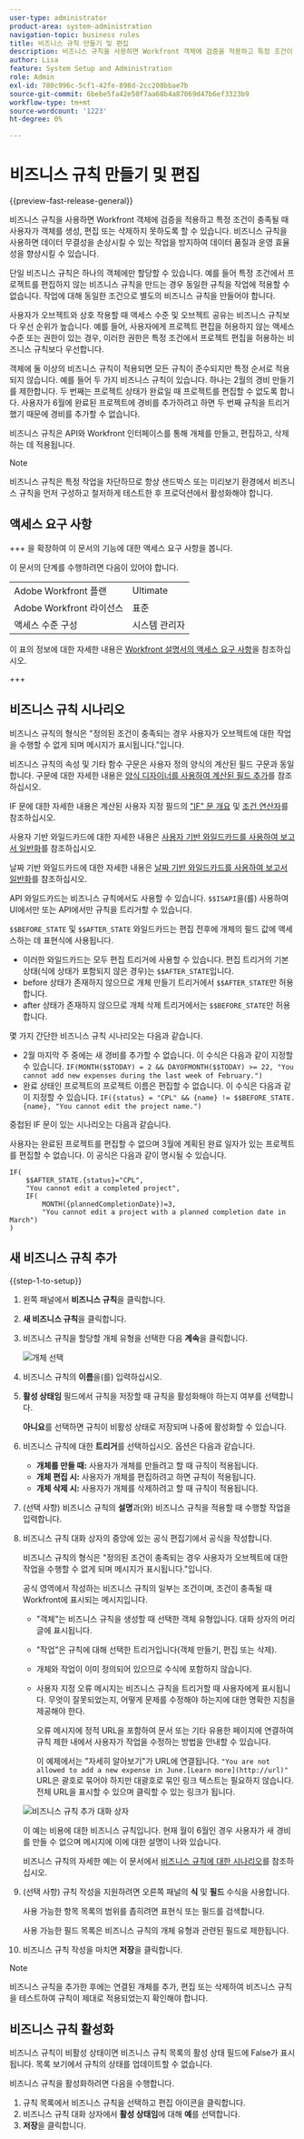 ```yaml
---
user-type: administrator
product-area: system-administration
navigation-topic: business rules
title: 비즈니스 규칙 만들기 및 편집
description: 비즈니스 규칙을 사용하면 Workfront 객체에 검증을 적용하고 특정 조건이 충족될 때 사용자가 객체를 생성, 편집 또는 삭제하지 못하도록 할 수 있습니다. 비즈니스 규칙을 사용하면 데이터 무결성을 손상시킬 수 있는 작업을 방지하여 데이터 품질과 운영 효율성을 향상시킬 수 있습니다.
author: Lisa
feature: System Setup and Administration
role: Admin
exl-id: 780c996c-5cf1-42fe-898d-2cc208bbae7b
source-git-commit: 6bebe5fa42e50f7aa68b4a87069d47b6ef3323b9
workflow-type: tm+mt
source-wordcount: '1223'
ht-degree: 0%

---
```


# 비즈니스 규칙 만들기 및 편집

{{preview-fast-release-general}}

비즈니스 규칙을 사용하면 Workfront 객체에 검증을 적용하고 특정 조건이 충족될 때 사용자가 객체를 생성, 편집 또는 삭제하지 못하도록 할 수 있습니다. 비즈니스 규칙을 사용하면 데이터 무결성을 손상시킬 수 있는 작업을 방지하여 데이터 품질과 운영 효율성을 향상시킬 수 있습니다.

단일 비즈니스 규칙은 하나의 객체에만 할당할 수 있습니다. 예를 들어 특정 조건에서 프로젝트를 편집하지 않는 비즈니스 규칙을 만드는 경우 동일한 규칙을 작업에 적용할 수 없습니다. 작업에 대해 동일한 조건으로 별도의 비즈니스 규칙을 만들어야 합니다.

사용자가 오브젝트와 상호 작용할 때 액세스 수준 및 오브젝트 공유는 비즈니스 규칙보다 우선 순위가 높습니다. 예를 들어, 사용자에게 프로젝트 편집을 허용하지 않는 액세스 수준 또는 권한이 있는 경우, 이러한 권한은 특정 조건에서 프로젝트 편집을 허용하는 비즈니스 규칙보다 우선합니다.

객체에 둘 이상의 비즈니스 규칙이 적용되면 모든 규칙이 준수되지만 특정 순서로 적용되지 않습니다. 예를 들어 두 가지 비즈니스 규칙이 있습니다. 하나는 2월의 경비 만들기를 제한합니다. 두 번째는 프로젝트 상태가 완료일 때 프로젝트를 편집할 수 없도록 합니다. 사용자가 6월에 완료된 프로젝트에 경비를 추가하려고 하면 두 번째 규칙을 트리거했기 때문에 경비를 추가할 수 없습니다.

비즈니스 규칙은 API와 Workfront 인터페이스를 통해 개체를 만들고, 편집하고, 삭제하는 데 적용됩니다.

>[!NOTE]
>
>비즈니스 규칙은 특정 작업을 차단하므로 항상 샌드박스 또는 미리보기 환경에서 비즈니스 규칙을 먼저 구성하고 철저하게 테스트한 후 프로덕션에서 활성화해야 합니다.

## 액세스 요구 사항

+++ 을 확장하여 이 문서의 기능에 대한 액세스 요구 사항을 봅니다.

이 문서의 단계를 수행하려면 다음이 있어야 합니다.

<table style="table-layout:auto"> 
 <col> 
 <col> 
 <tbody> 
  <tr> 
   <td>Adobe Workfront 플랜</td> 
   <td>Ultimate</td> 
  </tr> 
  <tr> 
   <td>Adobe Workfront 라이선스</td> 
   <td>표준</td> 
  </tr> 
  <tr> 
   <td>액세스 수준 구성</td> 
   <td>시스템 관리자</td> 
  </tr>  
 </tbody> 
</table>

이 표의 정보에 대한 자세한 내용은 [Workfront 설명서의 액세스 요구 사항](/help/quicksilver/administration-and-setup/add-users/access-levels-and-object-permissions/access-level-requirements-in-documentation.md)을 참조하십시오.

+++

## 비즈니스 규칙 시나리오

비즈니스 규칙의 형식은 &quot;정의된 조건이 충족되는 경우 사용자가 오브젝트에 대한 작업을 수행할 수 없게 되며 메시지가 표시됩니다.&quot;입니다.

비즈니스 규칙의 속성 및 기타 함수 구문은 사용자 정의 양식의 계산된 필드 구문과 동일합니다. 구문에 대한 자세한 내용은 [양식 디자이너를 사용하여 계산된 필드 추가](/help/quicksilver/administration-and-setup/customize-workfront/create-manage-custom-forms/form-designer/design-a-form/add-a-calculated-field.md)를 참조하십시오.

IF 문에 대한 자세한 내용은 계산된 사용자 지정 필드의 [&quot;IF&quot; 문 개요](/help/quicksilver/reports-and-dashboards/reports/calc-cstm-data-reports/if-statements-overview.md) 및 [조건 연산자](/help/quicksilver/reports-and-dashboards/reports/calc-cstm-data-reports/condition-operators-calculated-custom-expressions.md)를 참조하십시오.

사용자 기반 와일드카드에 대한 자세한 내용은 [사용자 기반 와일드카드를 사용하여 보고서 일반화](/help/quicksilver/reports-and-dashboards/reports/reporting-elements/use-user-based-wildcards-generalize-reports.md)를 참조하십시오.

날짜 기반 와일드카드에 대한 자세한 내용은 [날짜 기반 와일드카드를 사용하여 보고서 일반화](/help/quicksilver/reports-and-dashboards/reports/reporting-elements/use-date-based-wildcards-generalize-reports.md)를 참조하십시오.

API 와일드카드는 비즈니스 규칙에서도 사용할 수 있습니다. `$$ISAPI`을(를) 사용하여 UI에서만 또는 API에서만 규칙을 트리거할 수 있습니다.

`$$BEFORE_STATE` 및 `$$AFTER_STATE` 와일드카드는 편집 전후에 개체의 필드 값에 액세스하는 데 표현식에 사용됩니다.

* 이러한 와일드카드는 모두 편집 트리거에 사용할 수 있습니다. 편집 트리거의 기본 상태(식에 상태가 포함되지 않은 경우)는 `$$AFTER_STATE`입니다.
* before 상태가 존재하지 않으므로 개체 만들기 트리거에서 `$$AFTER_STATE`만 허용합니다.
* after 상태가 존재하지 않으므로 개체 삭제 트리거에서는 `$$BEFORE_STATE`만 허용합니다.

몇 가지 간단한 비즈니스 규칙 시나리오는 다음과 같습니다.

* 2월 마지막 주 중에는 새 경비를 추가할 수 없습니다. 이 수식은 다음과 같이 지정할 수 있습니다. `IF(MONTH($$TODAY) = 2 && DAYOFMONTH($$TODAY) >= 22, "You cannot add new expenses during the last week of February.")`
* 완료 상태인 프로젝트의 프로젝트 이름은 편집할 수 없습니다. 이 수식은 다음과 같이 지정할 수 있습니다. `IF({status} = "CPL" && {name} != $$BEFORE_STATE.{name}, "You cannot edit the project name.")`

중첩된 IF 문이 있는 시나리오는 다음과 같습니다.

사용자는 완료된 프로젝트를 편집할 수 없으며 3월에 계획된 완료 일자가 있는 프로젝트를 편집할 수 없습니다. 이 공식은 다음과 같이 명시될 수 있습니다.

```
IF(
    $$AFTER_STATE.{status}="CPL",
    "You cannot edit a completed project",
    IF(
        MONTH({plannedCompletionDate})=3,
        "You cannot edit a project with a planned completion date in March")
)
```

## 새 비즈니스 규칙 추가

{{step-1-to-setup}}

1. 왼쪽 패널에서 **비즈니스 규칙**&#x200B;을 클릭합니다.
1. **새 비즈니스 규칙**&#x200B;을 클릭합니다.
1. 비즈니스 규칙을 할당할 개체 유형을 선택한 다음 **계속**&#x200B;을 클릭합니다.

   ![개체 선택](assets/object-for-business-rule2.png)

1. 비즈니스 규칙의 **이름**&#x200B;을(를) 입력하십시오.
1. **활성 상태임** 필드에서 규칙을 저장할 때 규칙을 활성화해야 하는지 여부를 선택합니다.

   **아니요**&#x200B;를 선택하면 규칙이 비활성 상태로 저장되며 나중에 활성화할 수 있습니다.

1. 비즈니스 규칙에 대한 **트리거**&#x200B;를 선택하십시오. 옵션은 다음과 같습니다.

   * **개체를 만들 때:** 사용자가 개체를 만들려고 할 때 규칙이 적용됩니다.
   * **개체 편집 시:** 사용자가 개체를 편집하려고 하면 규칙이 적용됩니다.
   * **개체 삭제 시:** 사용자가 개체를 삭제하려고 할 때 규칙이 적용됩니다.

1. (선택 사항) 비즈니스 규칙의 **설명**&#x200B;과(와) 비즈니스 규칙을 적용할 때 수행할 작업을 입력합니다.
1. 비즈니스 규칙 대화 상자의 중앙에 있는 공식 편집기에서 공식을 작성합니다.

   비즈니스 규칙의 형식은 &quot;정의된 조건이 충족되는 경우 사용자가 오브젝트에 대한 작업을 수행할 수 없게 되며 메시지가 표시됩니다.&quot;입니다.

   공식 영역에서 작성하는 비즈니스 규칙의 일부는 조건이며, 조건이 충족될 때 Workfront에 표시되는 메시지입니다.

   * &quot;객체&quot;는 비즈니스 규칙을 생성할 때 선택한 객체 유형입니다. 대화 상자의 머리글에 표시됩니다.
   * &quot;작업&quot;은 규칙에 대해 선택한 트리거입니다(객체 만들기, 편집 또는 삭제).
   * 개체와 작업이 이미 정의되어 있으므로 수식에 포함하지 않습니다.
   * 사용자 지정 오류 메시지는 비즈니스 규칙을 트리거할 때 사용자에게 표시됩니다. 무엇이 잘못되었는지, 어떻게 문제를 수정해야 하는지에 대한 명확한 지침을 제공해야 한다.

     <span class="preview">오류 메시지에 정적 URL을 포함하여 문서 또는 기타 유용한 페이지에 연결하여 규칙 제한 내에서 사용자가 작업을 수정하는 방법을 안내할 수 있습니다.</span>

     <span class="preview">이 예제에서는 &quot;자세히 알아보기&quot;가 URL에 연결됩니다. `"You are not allowed to add a new expense in June.[Learn more](http://url)"` URL은 괄호로 묶어야 하지만 대괄호로 묶인 링크 텍스트는 필요하지 않습니다. 전체 URL을 표시할 수 있으며 클릭할 수 있는 링크가 됩니다.</span>

   ![비즈니스 규칙 추가 대화 상자](assets/add-business-rule-dialog-no-ai-button.png)

   이 예는 비용에 대한 비즈니스 규칙입니다. 현재 월이 6월인 경우 사용자가 새 경비를 만들 수 없으며 메시지에 이에 대한 설명이 나와 있습니다.

   비즈니스 규칙의 자세한 예는 이 문서에서 [비즈니스 규칙에 대한 시나리오](#scenarios-for-business-rules)를 참조하십시오.

1. (선택 사항) 규칙 작성을 지원하려면 오른쪽 패널의 **식** 및 **필드** 수식을 사용합니다.

   사용 가능한 항목 목록의 범위를 좁히려면 표현식 또는 필드를 검색합니다.

   사용 가능한 필드 목록은 비즈니스 규칙의 개체 유형과 관련된 필드로 제한됩니다.

1. 비즈니스 규칙 작성을 마치면 **저장**&#x200B;을 클릭합니다.

>[!NOTE]
>
>비즈니스 규칙을 추가한 후에는 연결된 개체를 추가, 편집 또는 삭제하여 비즈니스 규칙을 테스트하여 규칙이 제대로 적용되었는지 확인해야 합니다.

## 비즈니스 규칙 활성화

비즈니스 규칙이 비활성 상태이면 비즈니스 규칙 목록의 활성 상태 필드에 False가 표시됩니다. 목록 보기에서 규칙의 상태를 업데이트할 수 없습니다.

비즈니스 규칙을 활성화하려면 다음을 수행합니다.

1. 규칙 목록에서 비즈니스 규칙을 선택하고 편집 아이콘을 클릭합니다.
1. 비즈니스 규칙 대화 상자에서 **활성 상태임**&#x200B;에 대해 **예**&#x200B;를 선택합니다.
1. **저장**&#x200B;을 클릭합니다.
